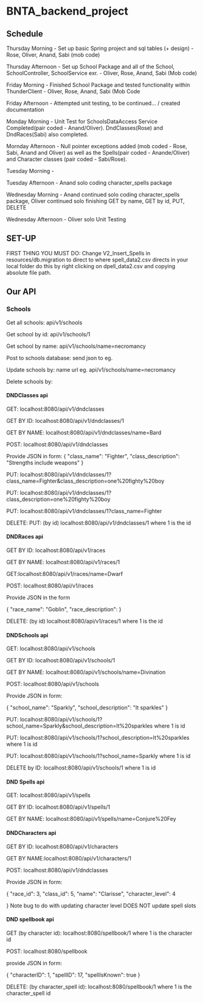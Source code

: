 # BNTA_backend_project

## Schedule

Thursday Morning - Set up basic Spring project and sql tables (+ design) - Rose, Oliver, Anand, Sabi (mob code)

Thursday Afternoon - Set up School Package and all of the School, SchoolController, SchoolService exr. - Oliver, Rose, Anand, Sabi (Mob code)

Friday Morning - Finished School Package and tested functionality within ThunderClient - Oliver, Rose, Anand, Sabi (Mob Code

Friday Afternoon - Attempted unit testing, to be continued... / created documentation

Monday Morning - Unit Test for SchoolsDataAccess Service Completed(pair coded - Anand/Oliver). DndClasses(Rose) and DndRaces(Sabi) also completed.

Mornday Afternoon - Null pointer exceptions added (mob coded - Rose, Sabi, Anand and Oliver) as well as the Spells(pair coded - Anande/Oliver) and Character classes (pair coded - Sabi/Rose).

Tuesday Morning - 

Tuesday Afternoon - Anand solo coding character_spells package

Wednesday Morning - Anand continued solo coding character_spells package, Oliver continued solo finishing GET by name, GET by id, PUT, DELETE 

Wednesday Afternoon - Oliver solo Unit Testing


## SET-UP

FIRST THING YOU MUST DO: Change V2_Insert_Spells in resources/db.migration to direct to where spell_data2.csv directs in your local folder do this by right clicking on dpell_data2.csv and copying absolute file path.

## Our API
### Schools
Get all schools: api/v1/schools

Get school by id: api/v1/schools/1

Get school by name: api/v1/schools/name=necromancy

Post to schools database: send json to eg. 

Update schools by: name url eg. api/v1/schools/name=necromancy

Delete schools by: 

#### DNDClasses api
GET: localhost:8080/api/v1/dndclasses

GET BY ID: localhost:8080/api/v1/dndclasses/1

GET BY NAME: localhost:8080/api/v1/dndclasses/name=Bard

POST: localhost:8080/api/v1/dndclasses

Provide JSON in form: 
{
"class_name": "Fighter",
"class_description": "Strengths include weapons"
}


PUT: localhost:8080/api/v1/dndclasses/1?class_name=Fighter&class_description=one%20fighty%20boy

PUT: localhost:8080/api/v1/dndclasses/1?class_description=one%20fighty%20boy

PUT: localhost:8080/api/v1/dndclasses/1?class_name=Fighter

DELETE: PUT: (by id) localhost:8080/api/v1/dndclasses/1 where 1 is the id

#### DNDRaces api

GET BY ID: localhost:8080/api/v1/races

GET BY NAME: localhost:8080/api/v1/races/1

GET:localhost:8080/api/v1/races/name=Dwarf

POST: localhost:8080/api/v1/races


Provide JSON in the form

{
"race_name": "Goblin",
"race_description": 
}

DELETE: (by id) localhost:8080/api/v1/races/1 where 1 is the id

#### DNDSchools api
GET: localhost:8080/api/v1/schools

GET BY ID: localhost:8080/api/v1/schools/1

GET BY NAME: localhost:8080/api/v1/schools/name=Divination

POST: localhost:8080/api/v1/schools

Provide JSON in form:

{
"school_name": "Sparkly",
"school_description": "It sparkles"
}

PUT: localhost:8080/api/v1/schools/1?school_name=Sparkly&school_description=It%20sparkles where 1 is id

PUT: localhost:8080/api/v1/schools/1?school_description=It%20sparkles where 1 is id

PUT: localhost:8080/api/v1/schools/1?school_name=Sparkly where 1 is id

DELETE by ID: localhost:8080/api/v1/schools/1 where 1 is id

#### DND Spells api

GET: localhost:8080/api/v1/spells

GET BY ID: localhost:8080/api/v1/spells/1

GET BY NAME: localhost:8080/api/v1/spells/name=Conjure%20Fey


#### DNDCharacters api

GET BY ID: localhost:8080/api/v1/characters

GET BY NAME:localhost:8080/api/v1/characters/1

POST: localhost:8080/api/v1/dndclasses

Provide JSON in form:

{
"race_id": 3,
"class_id": 5,
"name": "Clarisse",
"character_level": 4

}
Note bug to do with updating character level DOES NOT update spell slots

#### DND spellbook api
GET (by character id): localhost:8080/spellbook/1 where 1 is the character id

POST: localhost:8080/spellbook

provide JSON in form:

{
"characterID": 1,
"spellID": 17,
"spellIsKnown": true
}

DELETE: (by character_spell id): localhost:8080/spellbook/1 where 1 is the character_spell id
